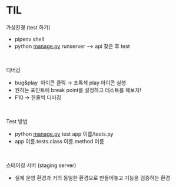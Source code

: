 # TIL

가상환경 (test 하기)

- pipenv shell
- python [manage.py](http://manage.py) runserver —> api 찾은 후 test
<br/>

디버깅

- bug&play  아이콘 클릭 → 초록색 play 아이콘 실행
- 원하는 포인트에 break point를 설정하고 테스트를 해보자!
- F10 → 한줄씩 디버깅
<br/>

Test 방법

- python [manage.py](http://manage.py) test app 이름/tests.py
- app 이름.tests.class 이름.method 이름
<br/>

스테이징 서버 (staging server)

- 실제 운영 환경과 거의 동일한 환경으로 만들어놓고 기능을 검증하는 환경
